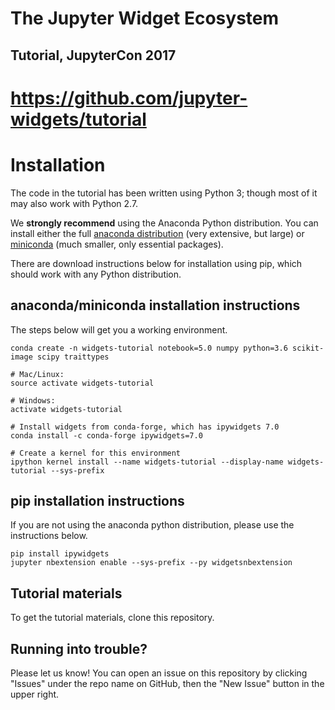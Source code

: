 # The Jupyter Widget Ecosystem

## Tutorial, JupyterCon 2017

# https://github.com/jupyter-widgets/tutorial

# Installation

The code in the tutorial has been written using Python 3; though most of it may also work with Python 2.7.

We **strongly recommend** using the Anaconda Python distribution. You can install either the full [anaconda distribution](https://www.continuum.io/downloads) (very extensive, but large) or [miniconda](https://conda.io/miniconda.html) (much smaller, only essential packages).

There are download instructions below for installation using pip, which should work with any Python distribution.

## anaconda/miniconda installation instructions

The steps below will get you a working environment.

```
conda create -n widgets-tutorial notebook=5.0 numpy python=3.6 scikit-image scipy traittypes

# Mac/Linux:
source activate widgets-tutorial

# Windows:
activate widgets-tutorial

# Install widgets from conda-forge, which has ipywidgets 7.0
conda install -c conda-forge ipywidgets=7.0

# Create a kernel for this environment
ipython kernel install --name widgets-tutorial --display-name widgets-tutorial --sys-prefix
```

## pip installation instructions

If you are not using the anaconda python distribution, please use the instructions below.

```
pip install ipywidgets
jupyter nbextension enable --sys-prefix --py widgetsnbextension
```

## Tutorial materials

To get the tutorial materials, clone this repository.

## Running into trouble?

Please let us know! You can open an issue on this repository by clicking "Issues" under the repo name on GitHub, then the "New Issue" button in the upper right.
